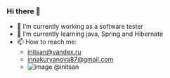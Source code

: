 ### Hi there 👋

<!--
**initsan/initsan** is a ✨ _special_ ✨ repository because its `README.md` (this file) appears on your GitHub profile.

Here are some ideas to get you started:

- 🔭 I’m currently working on ...
- 🌱 I’m currently learning ...
- 👯 I’m looking to collaborate on ...
- 🤔 I’m looking for help with ...
- 💬 Ask me about ...
- 📫 How to reach me: ...    
- 😄 Pronouns: ...
- ⚡ Fun fact: ...
-->
- 🔭 I’m currently working as a software tester
- 🌱 I’m currently learning java, Spring and Hibernate
- 📫 How to reach me:
    - initsan@yandex.ru
    - innakuryanova87@gmail.com
    - ![image](https://user-images.githubusercontent.com/61656890/127781333-652b602e-dc81-4b8a-9e0a-4629e557b988.png) @initsan

